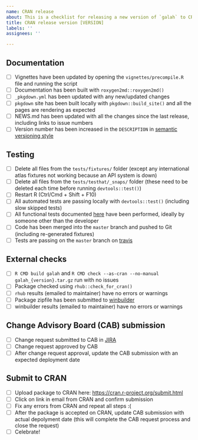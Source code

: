 ```yaml
---
name: CRAN release
about: This is a checklist for releasing a new version of `galah` to CRAN
title: CRAN release version [VERSION]
labels: ''
assignees: ''

---
```


## Documentation
- [ ] Vignettes have been updated by opening the `vignettes/precompile.R` file and running the script
- [ ] Documentation has been built with `roxygen2md::roxygen2md()`
- [ ] `_pkgdown.yml` has been updated with any new/updated changes
- [ ] `pkgdown` site has been built locally with `pkgdown::build_site()` and all the pages are rendering as expected
- [ ] NEWS.md has been updated with all the changes since the last release, including links to issue numbers
- [ ] Version number has been increased in the `DESCRIPTION` in [semantic versioning style](https://semver.org/)

## Testing
- [ ] Delete all files from the `tests/fixtures/` folder (except any international atlas fixtures not working because an API system is down)
- [ ] Delete all files from the `tests/testhat/_snaps/` folder (these need to be deleted each time before running `devtools::test()`)
- [ ] Restart R (Ctrl/Cmd + Shift + F10)
- [ ] All automated tests are passing locally with `devtools::test()` (including slow skipped tests)
- [ ] All functional tests documented [here](https://confluence.csiro.au/display/ALASD/galah+and+ALA4R+functional+tests) have been performed, ideally by someone other than the developer
- [ ] Code has been merged into the `master` branch and pushed to Git (including re-generated fixtures)
- [ ] Tests are passing on the `master` branch on [travis](https://travis-ci.com/github/AtlasOfLivingAustralia/galah) 

## External checks
- [ ] `R CMD build galah` and `R CMD check --as-cran --no-manual galah_{version}.tar.gz` run with no issues
- [ ] Package checked using `rhub::check_for_cran()` 
- [ ] `rhub` results (emailed to maintainer) have no errors or warnings
- [ ] Package zipfile has been submitted to [winbuilder](https://win-builder.r-project.org/upload.aspx)
- [ ] winbuilder results (emailed to maintainer) have no errors or warnings

## Change Advisory Board (CAB) submission
- [ ] Change request submitted to CAB in [JIRA](https://jira-sd.csiro.au/projects/ACRR/queues/custom/367)
- [ ] Change request approved by CAB
- [ ] After change request approval, update the CAB submission with an expected deployment date

## Submit to CRAN
- [ ] Upload package to CRAN here: https://cran.r-project.org/submit.html
- [ ] Click on link in email from CRAN and confirm submission
- [ ] Fix any errors from CRAN and repeat all steps :(
- [ ] After the package is accepted on CRAN, update CAB submission with actual depolyment date (this will complete the CAB request process and close the request)
- [ ] Celebrate!
